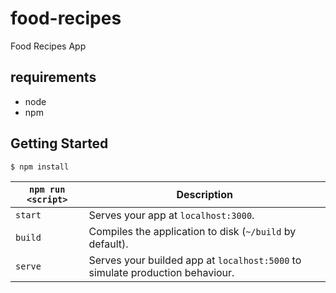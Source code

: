 # food-recipes
Food Recipes App

## requirements
- node
- npm

## Getting Started
```$ npm install```

|`npm run <script>`|Description|
|------------------|-----------|
|`start` |Serves your app at `localhost:3000`.|
|`build`|Compiles the application to disk (`~/build` by default).|
|`serve` |Serves your builded app at `localhost:5000` to simulate production behaviour.|
